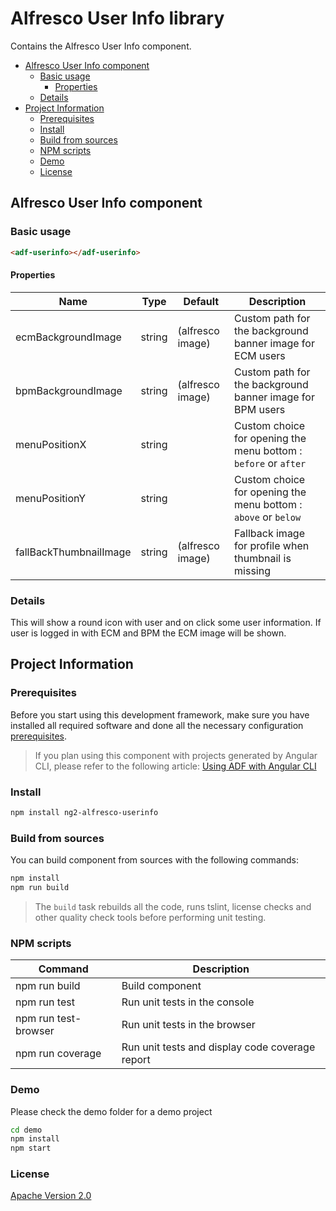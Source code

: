 # Alfresco User Info library

Contains the Alfresco User Info component.

<!-- markdown-toc start - Don't edit this section.  npm run toc to generate it-->

<!-- toc -->

- [Alfresco User Info component](#alfresco-user-info-component)
  * [Basic usage](#basic-usage)
    + [Properties](#properties)
  * [Details](#details)
- [Project Information](#project-information)
  * [Prerequisites](#prerequisites)
  * [Install](#install)
  * [Build from sources](#build-from-sources)
  * [NPM scripts](#npm-scripts)
  * [Demo](#demo)
  * [License](#license)

<!-- tocstop -->

<!-- markdown-toc end -->

## Alfresco User Info component

### Basic usage

```html
<adf-userinfo></adf-userinfo>
```

#### Properties

| Name | Type | Default | Description |
| --- | --- | --- | --- |
| ecmBackgroundImage | string | (alfresco image) | Custom path for the background banner image for ECM users |
| bpmBackgroundImage | string | (alfresco image) | Custom path for the background banner image for BPM users |
| menuPositionX | string |   | Custom choice for opening the menu bottom : `before` or `after`  |
| menuPositionY | string |   | Custom choice for opening the menu bottom : `above` or `below`  |
| fallBackThumbnailImage | string | (alfresco image) | Fallback image for profile when thumbnail is missing|

### Details

This will show a round icon with user and on click some user information.
If user is logged in with ECM and BPM the ECM image will be shown.

## Project Information

### Prerequisites

Before you start using this development framework, make sure you have installed all required software and done all the
necessary configuration [prerequisites](https://github.com/Alfresco/alfresco-ng2-components/blob/master/PREREQUISITES.md).

> If you plan using this component with projects generated by Angular CLI, please refer to the following article: [Using ADF with Angular CLI](https://github.com/Alfresco/alfresco-ng2-components/wiki/Angular-CLI)

### Install

```sh
npm install ng2-alfresco-userinfo
```

### Build from sources

You can build component from sources with the following commands:

```sh
npm install
npm run build
```

> The `build` task rebuilds all the code, runs tslint, license checks 
> and other quality check tools before performing unit testing.

### NPM scripts

| Command | Description |
| --- | --- |
| npm run build | Build component |
| npm run test | Run unit tests in the console |
| npm run test-browser | Run unit tests in the browser
| npm run coverage | Run unit tests and display code coverage report |

### Demo

Please check the demo folder for a demo project

```sh
cd demo
npm install
npm start
```

### License

[Apache Version 2.0](https://github.com/Alfresco/alfresco-ng2-components/blob/master/LICENSE)
